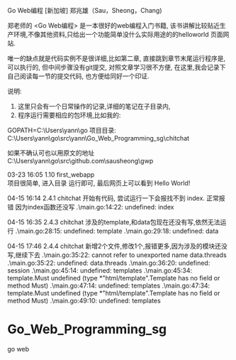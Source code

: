 Go Web编程
[新加坡] 郑兆雄（Sau，Sheong，Chang)

郑老师的 <Go Web编程> 是一本很好的web编程入门书籍,
该书讲解比较贴近生产环境,不像其他资料,只给出一个功能简单没什么实际用途的的helloworld 页面网站.

唯一的缺点就是代码实例不是很详细,比如第二章, 直接跳到章节末尾运行程序是,可以执行的, 但中间步骤没有git提交, 
对照文章学习很不方便, 在这里,我会记录下自己阅读每一节的提交代码, 也方便给同好一个印证.

说明:
1. 这里只会有一个日常操作的记录,详细的笔记在子目录内,
2. 程序运行需要相应的包环境,比如我的:

GOPATH=C:\Users\yann\go
项目目录:
C:\Users\yann\go\src\yann\Go_Web_Programming_sg\chitchat

 如果不确认可也以用原文的地址
C:\Users\yann\go\src\github.com\sausheong\gwp



03-23 16:05
1.10  first_webapp  
项目很简单, 进入目录 运行即可, 最后网页上可以看到 Hello World!

04-15 16:14
2.4.1 chitchat   开始有代码, 尝试运行一下会报找不到 index.  正常报错 因为index函数还没写
.\main.go:14:22: undefined: index

04-15 16:35
2.4.3 chitchat   涉及的template,和data包现在还没有写,依然无法运行 
.\main.go:28:15: undefined: template
.\main.go:29:18: undefined: data

04-15 17:46
2.4.4 chitchat  新增2个文件,修改1个,报错更多,因为涉及的模块还没写,继续下去
.\main.go:35:22: cannot refer to unexported name data.threads
.\main.go:35:22: undefined: data.threads
.\main.go:36:20: undefined: session
.\main.go:45:14: undefined: templates
.\main.go:45:34: template.Must undefined (type *"html/template".Template has no field or method Must)
.\main.go:47:14: undefined: templates
.\main.go:47:34: template.Must undefined (type *"html/template".Template has no field or method Must)
.\main.go:49:10: undefined: templates







# Go_Web_Programming_sg
go web 
